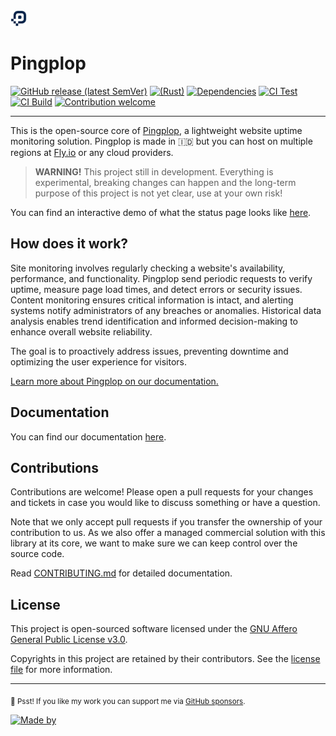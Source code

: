 <img src="./static/favicon.svg" alt="Pingplop Logo" width="26" />

# Pingplop

[![GitHub release (latest SemVer)](https://img.shields.io/github/v/release/pingplop/pingplop?logo=rust)](https://github.com/pingplop/pingplop/releases)
[![(Rust)](https://img.shields.io/badge/rust-v1.75-orange.svg?logo=rust)](https://www.rust-lang.org/)
[![Dependencies](https://deps.rs/repo/github/pingplop/pingplop/status.svg)](https://deps.rs/repo/github/pingplop/pingplop)
[![CI Test](https://github.com/pingplop/pingplop/actions/workflows/ci-test.yml/badge.svg)](https://github.com/pingplop/pingplop/actions/workflows/ci-test.yml)
[![CI Build](https://github.com/pingplop/pingplop/actions/workflows/ci-build.yml/badge.svg)](https://github.com/pingplop/pingplop/actions/workflows/ci-build.yml)
[![Contribution welcome](https://img.shields.io/badge/Contributions-welcome-gray.svg)](https://github.com/pingplop/pingplop/graphs/contributors)

---

This is the open-source core of [Pingplop][pingplop-site], a lightweight website uptime monitoring solution.
Pingplop is made in 🇮🇩 but you can host on multiple regions at [Fly.io][fly-regions] or any cloud providers.

> **WARNING!** This project still in development.
> Everything is experimental, breaking changes can happen and the long-term purpose of this project is not yet clear, use at your own risk!

You can find an interactive demo of what the status page looks like [here][pingplop-status].

## How does it work?

Site monitoring involves regularly checking a website's availability, performance, and functionality.
Pingplop send periodic requests to verify uptime, measure page load times, and detect errors or security
issues. Content monitoring ensures critical information is intact, and alerting systems notify administrators
of any breaches or anomalies. Historical data analysis enables trend identification and informed
decision-making to enhance overall website reliability.

The goal is to proactively address issues, preventing downtime and optimizing the user experience for visitors.

[Learn more about Pingplop on our documentation.][pingplop-docs]

## Documentation

You can find our documentation [here][pingplop-docs].

## Contributions

Contributions are welcome! Please open a pull requests for your changes and tickets in case you would like to discuss something or have a question.

Note that we only accept pull requests if you transfer the ownership of your contribution to us. As we also offer a managed commercial solution with this library at its core, we want to make sure we can keep control over the source code.

Read [CONTRIBUTING.md](./CONTRIBUTING.md) for detailed documentation.

## License

This project is open-sourced software licensed under the [GNU Affero General Public License v3.0][agpl-license].

Copyrights in this project are retained by their contributors.
See the [license file](./LICENSE) for more information.

---

<sub>🤫 Psst! If you like my work you can support me via [GitHub sponsors](https://github.com/sponsors/riipandi).</sub>

[![Made by](https://badgen.net/badge/icon/Made%20by%20Aris%20Ripandi?icon=bitcoin-lightning&label&color=black&labelColor=black)][riipandi-twitter]

[pingplop-site]: https://pingplop.com/?ref=github
[pingplop-docs]: https://docs.pingplop.com/introduction
[pingplop-status]: https://status.pingplop.com/
[fly-regions]: https://fly.io/docs/reference/regions/
[agpl-license]: https://choosealicense.com/licenses/agpl-3.0/
[riipandi-twitter]: https://twitter.com/intent/follow?original_referer=https://ripandis.com&screen_name=riipandi
